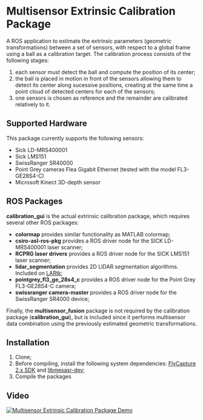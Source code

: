 # Multisensor Extrinsic Calibration Package

A ROS application to estimate the extrinsic parameters (geometric transformations) between a set of sensors, with respect to a global frame using a ball as a calibration target. The calibration process consists of the following stages:

1. each sensor must detect the ball and compute the position of its center;
2. the ball is placed in motion in front of the sensors allowing them to detect its center along sucessive positions, creating at the same time a point cloud of detected centers for each of the sensors;
3. one sensors is chosen as reference and the remainder are calibrated relatively to it.

## Supported Hardware

This package currently supports the following sensors:
- Sick LD-MRS400001
- Sick LMS151
- SwissRanger SR40000
- Point Grey cameras Flea Gigabit Ethernet (tested with the model FL3-GE28S4-C)
- Microsoft Kinect 3D-depth sensor

## ROS Packages

**calibration_gui** is the actual extrinsic calibration package, which requires several other ROS packages:

- **colormap** provides similar functionality as MATLAB colormap;
- **csiro-asl-ros-pkg** provides a ROS driver node for the SICK LD-MRS400001 laser scanner;
- **RCPRG laser drivers** provides a ROS driver node for the SICK LMS151 laser scanner;
- **lidar_segmentation** provides 2D LIDAR segmentation algorithms. Included on [LARtk](http://lars.mec.ua.pt/lartk4/);
- **pointgrey_fl3_ge_28s4_c** provides a ROS driver node for the Point Grey FL3-GE28S4-C camera;
- **swissranger camera-master** provides a ROS driver node for the SwissRanger SR4000 device;

Finally, the **multisensor_fusion** package is not required by the calibration package (**calibration_gui**), but is included since it performs multisensor data combination using the previously estimated geometric transformations.


## Installation

1. Clone;
2. Before compiling, install the following system dependencies: [FlyCapture 2.x SDK](https://www.ptgrey.com/support/downloads) and [libmesasr-dev](http://hptg.com/industrial/);
3. Compile the packages

## Video

[![Multisensor Extrinsic Calibration Package Demo](http://i.imgur.com/ZLJIOG6.png)](https://www.youtube.com/watch?v=0umgCqLqCCM)